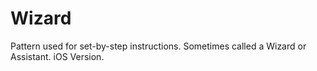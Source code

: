 # Wizard
Pattern used for set-by-step instructions. Sometimes called a Wizard or Assistant. iOS Version.
